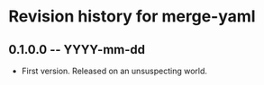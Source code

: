 # Revision history for merge-yaml

## 0.1.0.0 -- YYYY-mm-dd

* First version. Released on an unsuspecting world.
